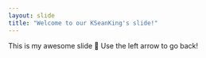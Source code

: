 ```yaml
---
layout: slide
title: "Welcome to our KSeanKing's slide!"
---
```

This is my awesome slide :tada:
Use the left arrow to go back!
